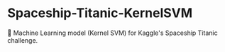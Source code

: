 # Spaceship-Titanic-KernelSVM
🤖 Machine Learning model (Kernel SVM) for Kaggle's Spaceship Titanic challenge.

